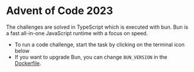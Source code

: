 # Advent of Code 2023

The challenges are solved in TypeScript which is executed with bun. Bun is a fast all-in-one JavaScript runtime with a focus on speed.

- To run a code challenge, start the task by clicking on the terminal icon below
- If you want to upgrade Bun, you can change `BUN_VERSION` in the [Dockerfile](./.devcontainer/Dockerfile).